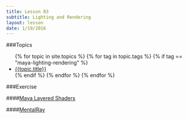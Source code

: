 ```yaml
---
title: Lesson 03
subtitle: Lighting and Rendering
layout: lesson
date: 1/19/2016
---
```


###Topics
<ul>
 {% for topic in site.topics %}
   {% for tag in topic.tags %}
       {% if tag == "maya-lighting-rendering" %}
           <li><a href="{{ topic.url | prepend: site.baseurl }}">{{topic.title}}</a></li>
        {% endif %}
   {% endfor %}
 {% endfor %}
</ul>

###Exercise

####<a href="/3d-digital-art-and-design--oer/exercises/maya-layered-shaders/maya-layered-shaders.html"><span class="exercise-title">Maya Layered Shaders</span></a>

####<a href="/3d-digital-art-and-design--oer/exercises/maya-mentalray-lighting-and-rendering/maya-mentalray-lighting-and-rendering.html"><span class="exercise-title">MentalRay</span></a>
